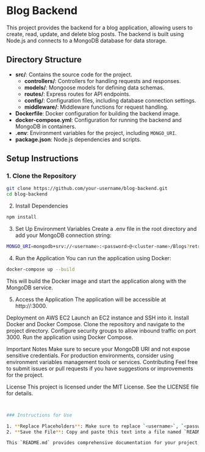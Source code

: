 # Blog Backend

This project provides the backend for a blog application, allowing users to create, read, update, and delete blog posts. The backend is built using Node.js and connects to a MongoDB database for data storage.

## Directory Structure

- **src/**: Contains the source code for the project.
  - **controllers/**: Controllers for handling requests and responses.
  - **models/**: Mongoose models for defining data schemas.
  - **routes/**: Express routes for API endpoints.
  - **config/**: Configuration files, including database connection settings.
  - **middleware/**: Middleware functions for request handling.
- **Dockerfile**: Docker configuration for building the backend image.
- **docker-compose.yml**: Configuration for running the backend and MongoDB in containers.
- **.env**: Environment variables for the project, including `MONGO_URI`.
- **package.json**: Node.js dependencies and scripts.

## Setup Instructions

### 1. Clone the Repository

```bash
git clone https://github.com/your-username/blog-backend.git
cd blog-backend
```
2. Install Dependencies
```bash
npm install
```
3. Set Up Environment Variables
Create a .env file in the root directory and add your MongoDB connection string:
```bash
MONGO_URI=mongodb+srv://<username>:<password>@<cluster-name>/Blogs?retryWrites=true&w=majority
```
4. Run the Application
You can run the application using Docker:
```bash
docker-compose up --build
```
This will build the Docker image and start the application along with the MongoDB service.

5. Access the Application
The application will be accessible at http://<your-ec2-instance-public-ip>:3000.

Deployment on AWS EC2
Launch an EC2 instance and SSH into it.
Install Docker and Docker Compose.
Clone the repository and navigate to the project directory.
Configure security groups to allow inbound traffic on port 3000.
Run the application using Docker Compose.


Important Notes
Make sure to secure your MongoDB URI and not expose sensitive credentials.
For production environments, consider using environment variables management tools or services.
Contributing
Feel free to submit issues or pull requests if you have suggestions or improvements for the project.

License
This project is licensed under the MIT License. See the LICENSE file for details.


```bash


### Instructions for Use

1. **Replace Placeholders**: Make sure to replace `<username>`, `<password>`, `<cluster-name>`, and `https://github.com/your-username/blog-backend.git` with your actual MongoDB credentials and GitHub repository URL.
2. **Save the File**: Copy and paste this text into a file named `README.md` in the root directory of your project.

This `README.md` provides comprehensive documentation for your project, including setup instructions, directory structure, deployment information, and contribution guidelines. Let me know if you need any changes or additional information!

```